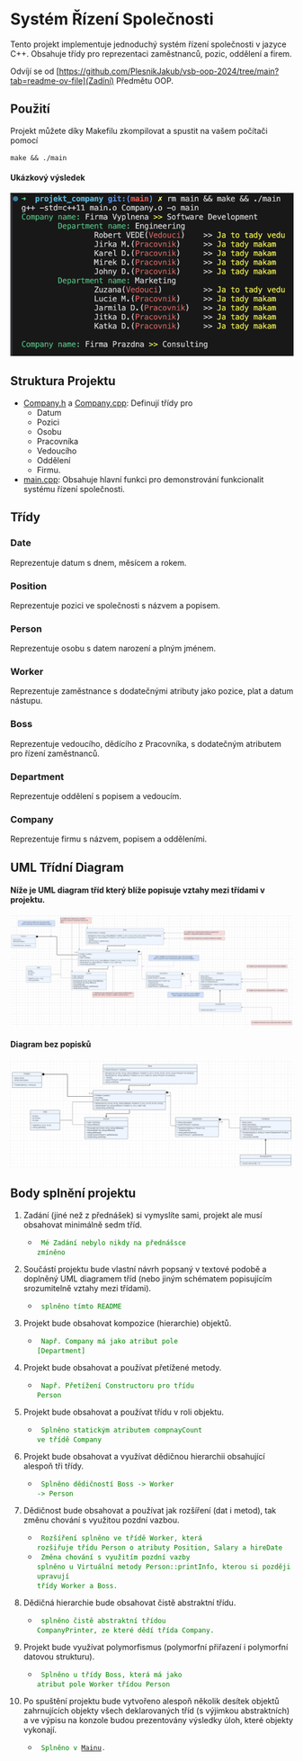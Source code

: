 # Systém Řízení Společnosti

Tento projekt implementuje jednoduchý systém řízení společnosti v jazyce C++. Obsahuje třídy pro reprezentaci zaměstnanců, pozic, oddělení a firem.

Odvíjí se od [https://github.com/PlesnikJakub/vsb-oop-2024/tree/main?tab=readme-ov-file](Zadíní) Předmětu OOP.

## Použití

Projekt můžete díky Makefilu zkompilovat a spustit na vašem počítači pomocí

```
make && ./main
```

#### Ukázkový výsledek

![Ukázkový výsledek](img/example_result.png)

## Struktura Projektu

- [Company.h](Company.h) a [Company.cpp](Company.cpp): Definují třídy pro
  - Datum
  - Pozici
  - Osobu
  - Pracovníka
  - Vedoucího
  - Oddělení
  - Firmu.
- [main.cpp](main.cpp): Obsahuje hlavní funkci pro demonstrování funkcionalit systému řízení společnosti.

## Třídy

### Date

Reprezentuje datum s dnem, měsícem a rokem.

### Position

Reprezentuje pozici ve společnosti s názvem a popisem.

### Person

Reprezentuje osobu s datem narození a plným jménem.

### Worker

Reprezentuje zaměstnance s dodatečnými atributy jako pozice, plat a datum nástupu.

### Boss

Reprezentuje vedoucího, dědícího z Pracovníka, s dodatečným atributem pro řízení zaměstnanců.

### Department

Reprezentuje oddělení s popisem a vedoucím.

### Company

Reprezentuje firmu s názvem, popisem a odděleními.

## UML Třídní Diagram

#### Níže je UML diagram tříd který blíže popisuje vztahy mezi třídami v projektu.

![UML Diagram](img/classDiagram_annot.png)

#### Diagram bez popisků

![UML Diagram](img/classDiagram.png)

## Body splnění projektu

1. Zadání (jiné než z přednášek) si vymyslíte sami, projekt ale musí obsahovat minimálně sedm
   tříd.

   - <code style="color:green"> Mé Zadání nebylo nikdy na přednášsce zmíněno</code>

2. Součástí projektu bude vlastní návrh popsaný v textové podobě a doplněný UML diagramem
   tříd (nebo jiným schématem popisujícím srozumitelně vztahy mezi třídami).

   - <code style="color:green"> splněno tímto README</code>

3. Projekt bude obsahovat kompozice (hierarchie) objektů.

   - <code style="color:green"> Např. Company má jako atribut pole \[Department\]</code>

4. Projekt bude obsahovat a používat přetížené metody.

   - <code style="color:green"> Např. Přetížení Constructoru pro třídu Person</code>

5. Projekt bude obsahovat a používat třídu v roli objektu.

   - <code style="color:green"> Splněno statickým atributem compnayCount ve třídě Company</code>

6. Projekt bude obsahovat a využívat dědičnou hierarchii obsahující alespoň tři třídy.

   - <code style="color:green"> Splněno dědičností Boss -> Worker -> Person</code>

7. Dědičnost bude obsahovat a používat jak rozšíření (dat i metod), tak změnu chování s využitou
   pozdní vazbou.

   - <code style="color:green"> Rozšíření splněno ve třídě Worker, která rozšiřuje třídu Person o atributy Position, Salary a hireDate </code>
   - <code style="color:green"> Změna chování s využitím pozdní vazby splněno u Virtuální metody Person::printInfo, kterou si později upravují třídy Worker a Boss.</code>

8. Dědičná hierarchie bude obsahovat čistě abstraktní třídu.

   - <code style="color:green"> splněno čistě abstraktní třídou CompanyPrinter, ze které dědí třída Company.</code>

9. Projekt bude využívat polymorfismus (polymorfní přiřazení i polymorfní datovou strukturu).

   - <code style="color:green"> Splněno u třídy Boss, která má jako atribut pole Worker třídou Person</code>

10. Po spuštění projektu bude vytvořeno alespoň několik desítek objektů zahrnujících objekty všech
    deklarovaných tříd (s výjimkou abstraktních) a ve výpisu na konzole budou prezentovány
    výsledky úloh, které objekty vykonají.

    - <code style="color:green"> Splněno v [Mainu](main.cpp).</code>
